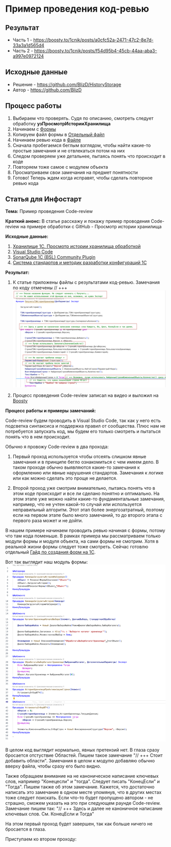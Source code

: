 # Пример проведения код-ревью

## Результат

- Часть 1 - https://boosty.to/1cnik/posts/a0cfc52a-2471-47c2-8e7d-33a3a1d565d4
- Часть 2 - https://boosty.to/1cnik/posts/f54d95b4-45cb-44aa-aba3-a997e0972124

## Исходные данные

- Решение - <https://github.com/BlizD/HistoryStorage>
- Автор - <https://github.com/BlizD>

## Процесс работы

1. Выбираем что проверять. Судя по описанию, смотреть следует обработку **узПросмотрИсторииХранилища**
2. Начинаем с [Формы](https://github.com/BlizD/HistoryStorage/blob/master/src/cf/DataProcessors/узПросмотрИсторииХранилища/Forms/Форма/Ext/Form/Module.bsl)
3. Копируем файл формы в [Отдельный файл](src/form_raw.bsl)
4. Начинаем ревью кода в [Файле](form_review.bsl)
5. Сначала пробегаемся беглым взглядом, чтобы найти какие-то простые замечания и не отвлекаться потом на них
6. Следом проверяем уже детальнее, пытаясь понять что происходит в коде
7. Повторяем тоже самое с модулем объекта
8. Просматриваем свои замечания на предмет понятности
9. Готово! Теперь ждем когда исправят, чтобы сделать повторное ревью кода

## Статья для Инфостарт

**Тема:** Пример проведения Code-review

**Краткий анонс:**
В статье расскажу и покажу пример проводения Code-review на примере обработки с GitHub - Просмотр истории хранилища

**Исходные данные:**

1. [Хранилище 1С. Просмотр истории хранилища обработкой](https://github.com/BlizD/HistoryStorage)
2. [Visual Studio Code](https://code.visualstudio.com)
3. [SonarQube 1C (BSL) Community Plugin](https://1c-syntax.github.io/sonar-bsl-plugin-community/)
4. [Система стандартов и методик разработки конфигураций 1С](https://its.1c.ru/db/v8std)

**Результат:**

1. К статье приложены файлы с результатами код-ревью. Замечания по коду отмечены // +++
![Пример замечаний](src/img/example.png)

2. Процесс проведения Code-review записал на видео и выложил на [Boosty](https://boosty.to/1cnik)

**Процесс работы и примеры замечаний:**

Code-review будем проводить в Visual Studio Code, так как у него есть подсветка синтаксиса и поддержка правил от сообщества. Плюс нам не потребуется запускать код, мы будем его только смотреть и пытаться понять что в нем происходит.

Обычно я провожу Code-review в два прохода:

1. Первый проход используется чтобы отсеять слишком явные замечания и в принципе бегло ознакомиться с чем имеем дело. В таком проходе обычно выявляются какие-то замечания к оформлению или явные нарушения стандартов. Замечания к логике или как можно сделать это проще не делается.

2. Второй проход уже смотрим внимательно, пытаясь понять что в этом коде происходит и все ли сделано понятно и оптимально. На этом этапе уже можно найти какие-то фундаментальные замечания, например, что не учтен какой-то случай или используется неправильный алгоритм. Этот этап более энергозатратный, поэтому если на первом этапе было много замечаний, то до второго этапа с первого раза может и не дойти.

В нашем примере начинаем проводить ревью начиная с формы, потому что там кода поменьше. В рамках примера мы рассматриваем только модули формы и модуля объекта, на сами формы не смотрим. Хотя в реальной жизни формы следует тоже смотреть. Сейчас готовлю отдельный [Гайд по создания форм на 1С](https://github.com/Oxotka/1CDesignGuide).

Вот так выглядит наш модуль формы:
![alt text](src/img/moduleForm.png)

В целом код выглядит нормально, явных претензий нет. В глаза сразу бросается отстуствие Областей. Пишем такое замечание "// +++ Стоит добавить области". Замечания в целом к модулю добавляю обычно вверху файла, чтобы сразу его было видно.

Также обращаем внимание на не каноническое написание ключевых слов, например "Конецесли" и "тогда". Следует писать "КонецЕсли" и "Тогда". Пишем также об этом замечание. Кажется, что достаточно написать это замечание в одном месте упомянув, что в других местах тоже следует поискать. Если что-то будет пропущено автором - не страшно, сможем указать на это при следующем раунде Code-review.
Замечание пишем так: "// +++ Здесь и далее не каноничное написание ключевых слов. См. КонецЕсли и Тогда"

На этом первый проход будет завершен, так как больше ничего не бросается в глаза.

Приступаем ко втором проходу:
